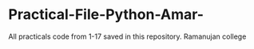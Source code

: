 # Practical-File-Python-Amar-
All practicals code from 1-17 saved in this repository. Ramanujan college
